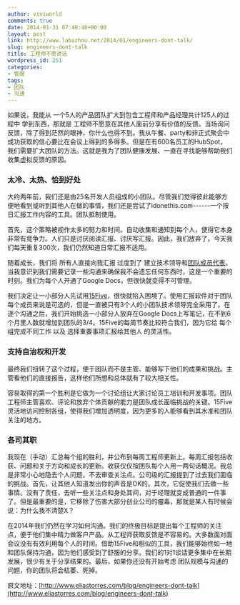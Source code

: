 ```yaml
---
author: viviworld
comments: true
date: 2014-01-31 07:40:48+00:00
layout: post
link: http://www.labazhou.net/2014/01/engineers-dont-talk/
slug: engineers-dont-talk
title: 工程师不愿讲话
wordpress_id: 251
categories:
- 管理
tags:
- 团队
- 沟通
---
```


如果说，我能从 一个5人的产品团队扩大到包含工程师和产品经理共计125人的过程中 学到东西，那就是 工程师不愿意在其他人面前分享有价值的反馈。当场询问反馈，除了得到茫然的眼神，你什么也得不到。我从午餐、party和非正式聚会中成功获取的信心要比在会议上得到的多得多。但是在有600名员工的HubSpot，我们需要扩大团队的方法。这就是我为了团队健康发展、一直在寻找能够帮助我们收集虚拟反馈的原因。


### 太冷、太热、恰到好处


大约两年前，我们还是由25名开发人员组成的小团队。尽管我们觉得彼此能够方便地看到或听到其他人在做的事情，我们还是尝试了idonethis.com------一个按日汇报工作内容的工具。团队抵制使用。

首先，这个策略被视作太多的努力和时间。自动收集和通知到每个人，使得它本身非常有竞争力。人们只是讨厌阅读汇报、讨厌写汇报。因此，我们放弃了。今天我们每天重复300次，我们仍然知道日常汇报不适用。

随着成长，我们将 所有人直接向我汇报 过度到了 建立技术领导和[团队成员代表](http://www.labazhou.net/2013/12/how-to-successfully-build-team-confidence/)。当我意识到我们需要记录一些沟通来确保我不会遗忘任何东西时，这是一个重要的时刻。我们为每个人开通了Google Docs，但很快就变得不可管理。

我们决定让一小部分人先试用[15Five](http://www.15five.com/)，很快就陷入困境了。使用汇报软件对于团队每个成员来说是可选的，但是一直被只有3个人的小团队技术领导完全采用了。在逐个沟通之后，我们开始挑选一小部分人放弃在Google Docs上写笔记，在不到6个月里人数就增加到团队的3/4。15Five的每周节奏比较符合我们，因为它给 每个组完成不同工作 以及 选择重要事项汇报给其他人 的灵活性。


### 支持自治权和开发


最终我们扭转了这个过程，便于团队而不是主管、能够写下他们的成果和挑战。主管看他们的直接报告，这样他们所想和总体就有了较大相关性。

容易取得的第一个胜利是它做为一个讨论组让大家讨论员工培训和开发事项。团队工程师主管喜欢、评论和放弃个体贡献的能力是团队成长面临挑战的关键。15Five灵活地访问控制各组，使得我们增加透明度，因为更多的人能够看到其水准和团队关注的地方。


### 各司其职


我现在（手动）汇总每个组的胜利，并公布到每周工程师更新上。每周汇报包括收获、问题和关于方向和成长的更新。收获仅仅按团队每个人用一两句话概况。我总是非常小心地隐去个人问题，不去审查关注点。公司级的汇报提到了过去我们面临的挑战。首先，让其他人知道发出你的声音是OK的。其次，它促使我们去做一些事情。没有了责任，去听一些关注点和身处其间，对于经理就变成普通的一件事了。但是最重要的是，它移除了伤害大部分创业公司的瘤毒，那就是某人有时候会说：为什么我不清楚X？

在2014年我们仍然在学习如何沟通。我们的终极目标是提出每个工程师的关注点，便于他们集中精力做客户产品。从工程师获取反馈是不容易的。大多数面对面会议没有有效利用每个人的时间。借助15Five和相似的工具，我们能够始终如一地和团队保持沟通，因为他们感受到了舒服的分享。我们的1对1谈话更多集中在长期发展，很少有关于分享结果的。最后，如果你还没有开始考虑 团队规模与沟通的问题，你的团队将会枯萎、死掉。

原文地址：[http://www.eliastorres.com/blog/engineers-dont-talk](http://www.eliastorres.com/blog/engineers-dont-talk)
